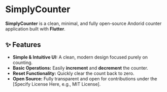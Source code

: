 # SimplyCounter 

**SimplyCounter** is a clean, minimal, and fully open-source Andorid counter application built with **Flutter**.

## ✨ Features

  * **Simple & Intuitive UI:** A clean, modern design focused purely on counting.
  * **Basic Operations:** Easily **increment** and **decrement** the counter.
  * **Reset Functionality:** Quickly clear the count back to zero.
  * **Open Source:** Fully transparent and open for contributions under the [Specify License Here, e.g., MIT License].
